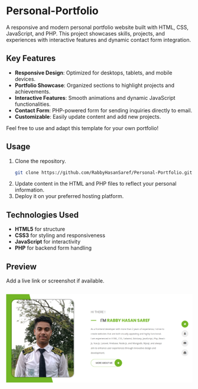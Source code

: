 # Personal-Portfolio

A responsive and modern personal portfolio website built with HTML, CSS, JavaScript, and PHP. This project showcases skills, projects, and experiences with interactive features and dynamic contact form integration.

## Key Features

- **Responsive Design**: Optimized for desktops, tablets, and mobile devices.
- **Portfolio Showcase**: Organized sections to highlight projects and achievements.
- **Interactive Features**: Smooth animations and dynamic JavaScript functionalities.
- **Contact Form**: PHP-powered form for sending inquiries directly to email.
- **Customizable**: Easily update content and add new projects.

Feel free to use and adapt this template for your own portfolio!

## Usage

1. Clone the repository.
   ```bash
   git clone https://github.com/RabbyHasanSaref/Personal-Portfolio.git
   ```
2. Update content in the HTML and PHP files to reflect your personal information.
3. Deploy it on your preferred hosting platform.

## Technologies Used

- **HTML5** for structure
- **CSS3** for styling and responsiveness
- **JavaScript** for interactivity
- **PHP** for backend form handling

## Preview

Add a live link or screenshot if available.
```bash  https://rabby-hasan-saref.netlify.app/
```
![Portfolio Preview](img/rabby-hasan-saref-netlify-app.png)